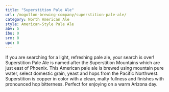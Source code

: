 ```yaml
---
title: "Superstition Pale Ale"
url: /mogollon-brewing-company/superstition-pale-ale/
category: North American Ale
style: American-Style Pale Ale
abv: 5
ibu: 0
srm: 0
upc: 0
---
```

If you are searching for a light, refreshing pale ale, your search is over!  Superstition Pale Ale is named after the Superstition Mountains which are just east of Phoenix.  This American pale ale is brewed using mountain pure water, select domestic grain, yeast and hops from the Pacific Northwest.  Superstition is copper in color with a clean, malty fullness and finishes with pronounced hop bitterness.  Perfect for enjoying on a warm Arizona day.
